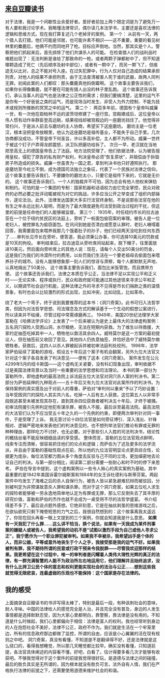 ## [来自豆瓣读书](https://book.douban.com/review/2368340/#comments) ##
对于法律，我是一个间歇性业余爱好者。爱好者前加上两个限定词是为了避免万一有人要和我讨论学术。我略懂法律常识，偶尔读几本法学书，主要还是喜欢法律的逻辑和思维方式。现在我打算复述几个老掉牙的案例。
第一个：
从前有一天，两个猎人去打猎，他们可能是邻居，也可能许素不相识——这不重要，重要的看见树林里的麋鹿后，他俩不约而同地开了枪。目标应声倒地。当然，那其实是个人。警察把他们抓起来后，首先排除了他们共谋杀人的可能。
在检查猎人们的战利品时难题出现了：无法判断是谁给了那致命的一枪。或者两颗子弹都射中了，但不知道哪颗造成了死亡（先后顺序及射中部位），或者有一颗中了，而另一颗飞了，但痕迹无以比对，总之不能对号入座。在过失犯罪中，行为人仅对自己造成的结果承担刑责，对他人的结果不承担刑责，由于无法查清被害人死于谁的武器，故两人同判无罪。初闻此案的人们都叹：那头麋鹿真他妈倒霉啊。
这个故事主要告诉我们，如果你长得像麋鹿，就不要在可能有猎人出没的林子里乱跑。
这个故事还告诉我们，承认当事人的运气也是法律之公正性的需求；但我们要搞清楚，这里的运气不是你有一个好爸爸之类的运气，而是现场当时发生、非受人为外力控制、不能为技术或规则所推断的冥冥之中的运气。
第二个：
两百多年前，德国有个皇帝叫威廉一世，有一次他在距柏林不远的波茨坦修建了一座行宫。宫殿建成后，这位皇帝以伟人惯有动作率群臣登高远眺，结果视线却被宫殿边的一座磨坊挡住了。他觉得非常扫兴，于是派人前去与磨坊的主人协商，希望买下这座磨坊。
磨坊主是一位老汉，根本没把皇帝放眼里，他认为这座磨坊是祖传基业，不能失于自己手里。几次协商都没成功，不管皇帝下何圣旨，许以多高补偿，主人都不为所动。威廉一世终于被这个钉子户弄得龙颜震怒，派卫队把磨坊给拆了。
次日一早，老汉就在当地把至高无上的德国皇帝告上了法庭。地方法院受理了，他们依据法律，认为被告擅用皇权，侵犯了原告的私有财产权利，判决皇帝必须“恢复原状”，并赔偿由于拆毁房子所造成的损失。威廉一世虽贵为一国之君，拿到判决书也只好遵照执行。
那座磨坊至今屹立不倒，成为德国司法独立之象征，代表了一个民族对法律之信仰。
这个故事主要告诉我们，不要嫌你的磨坊太小，只要它是祖传下来的，它就是无价的。
这个故事还告诉我们，一个人的独裁并不可怕，因为总会有他人他权来弹劾和制约。可怕的是一个集团的专制：国家机器和话语权力由它完全掌控，民众对政府的必然必要之批评动辄被视为对它的挑战，许多应当公开之举变成了组织内部操作，遑论法治。此外，法律发达国家大多实行法官终身制，不是说那些法官在他的有生之年永远比别人聪明，而是为了最大限度避免司法受到政治过程的干扰，但这里的前提是任命他们的人能够被监督。
第三个：
1935年，时任纽约市长的拉古迪亚在一个位于纽约贫民区的法庭上，旁听了一桩面包偷窃案的审理。被告人是一位老妇人，被控罪名为偷窃面包。在讯问到她是否清白或愿意认罪时，老妇人嗫嚅着回答，我需要面包来喂养我那几个饿着肚子的孙子，他们已经两天没吃到任何东西了……审判长见市长在旁听，便答道，我必须秉公办事，你可选择10美元的罚款或是10天的拘役。
审判结束后，拉古迪亚从旁听席间站起来，脱下帽子，往里面放进10美元，然后面向旁听席上的其他人说：现在，请每个人交出50美分的罚金，这是我们为我们的冷漠所付的费用，以处罚我们生活在一个要老祖母去偷面包来喂养孙子的城市。没有人能够想象那一刻人们的惊讶与肃穆，每个人都默默无声地、认真地捐出了50美分。
这个故事主要告诉我们，面包比米饭管饱，而且携带方便。
这个故事还告诉我们，法律之本质在乎公正，当法律不足以实现公平和正义时——无论实体、程序或执行，民众和政府就可能通过其他途径来寻求公平和正义，以期调节社会运行机能，这种法律之外的寻求不见得是市长们捐款之类的温情景象，有时也会以比较激烈的形式出现，比如冲突，比如动乱，比如革命。

绕了老大一个弯子，终于说到我要推荐的这本书：《洞穴奇案》。此书可归入法哲学类，但因为对法哲学思想、司法理念及方式的解读基于一个生动的假想公案进行，所以读来并不枯燥，尽管过程中常需琢磨再三。
1949年，美国20世纪法理学大家富勒在《哈佛法学评论》上发表了一个后来被认为是史上最伟大的法律虚构案例：五名洞穴探险人受困山洞，水尽粮绝，无法在短期内获救。为了维生以待救援，大家约定抽签吃掉其中一人，牺牲他以救活其余四人。威特莫尔是这一方案的最初提议人，但在抽签前又收回了意见。其他四人仍执意抽签，并恰好选中了威特莫尔做牺牲者。获救后，这四人以杀人罪被起诉并被初审法庭判处绞刑。
1998年，法学家萨伯延续了富勒的游戏，假设五十年后这个案子有机会翻案，另外九位大法官又针对这个案子各自发表了判决意见——便有了这本《洞穴奇案》。
案件发生在公元4299年5月的纽卡斯国——这个虚构无关紧要，没有科幻现象出现，审判依据不过是美国法律背景以及当时一些重要的法学思想和司法理论。
本书的第一部分为富勒所作，即他虚构的最高法院上诉法庭五位大法官对洞穴杀人案的判决书。第二部分为萨伯延伸的九种观点——五十年后又有九位大法官对此案所作的判决书。为保持案例的真实感及出于对前人的尊重，萨伯对“审判何以重来”予以了巧妙设置：当年受困洞穴的探险人其实共六名，吃掉一人后有五人获救，这位第五人以非常手段脱逃甚至未被发现其存在，直到其余四位获救者被判决五十年后，才终于被捕。初审法院援引先例判定他犯有谋杀罪，被告人不服，最后诉至最高法院。最高法院的大法官们认为不应当受五十年之久的一个先例的约束，即便两次审判针对同一事件，于是受理了上诉。
我无意讨论十四位法官是如何旁征博引、深入浅出、针锋相对、逻辑严密地来发表他们的判决意见的，也不想列举法官们推论有罪或无罪的种种理由，那样吃力不讨好，也无必要。对于那些引人入胜的司法判决书，结论性的概括丝毫不能反映细细品读的享受感。
整体而言，富勒的五位法官观点鲜明，线索专注而清晰，很容易抓住他们的论点和逻辑；而萨伯为了述及更多的法学流派，并且由于富勒的基础性观点在前，所以他的九位法官明显论点更具综合性，论据更为庞杂，每位法官都力图从多个角度去反驳与己不同的立场，更加缜密地去论证自己的判决。与第一部分相比，阅读第二部分需要一些耐心和时不时的停下来思考。
萨伯在导言中提到，这个虚构案例以一些令人揪心的真实案例为基础，其中最重要的是1842年美国诉霍尔姆斯案和1884年的女王诉杜德利与斯蒂芬案。两起案件中均发生了海难之后的杀人自保行为，被告人皆以紧急避难抗辩而被驳回，分别被判定为非预谋故意杀人罪和谋杀罪。而对于这个洞穴奇案，如果五位吃人求生的探险者能够被一劳永逸地简单地认定为有罪或无罪，那么它反倒失去了其丰厚的研究价值，富勒和萨伯的杰作也就不会成为一桌受用不尽的法哲学盛宴。
书介绍得差不多了，最后说点题外感想。它绝非刻意，它是在抽丝剥茧的思维游戏之后，在欲仙欲死只剩下掩卷短思的力气之后，我很自然想到的：这个故事离我太遥远了。你现在回头再看一眼上文提到的三个案例，你就会知道我是什么意思。
**如果有一天我犯了什么罪……这么讲不恰当，换个说法，如果有一天我成为某件刑事案的嫌疑人或被告人，我希望我的动机不是“试图以激烈手段为自己或他人寻求公正”，我宁愿作为一个职业罪犯被审判。如果我不幸被杀，我希望凶手是个体的人，而非公器，平等或意外地丧生于个人之手，我接受那是我的运气不好。如果我被判有罪，我不期待所谓的民意或行政干预来令我脱罪——尽管我欢迎那样的结果。我更希望在这个过程中，唯一的审判者是闪耀着人类伟大理性光辉的真正的法律，有一群充满智慧的人能不为政治所左右地运用它，他们理解并且始终追求，没有什么比捍卫公民个体的意志和权利更能实现社会的法治与公正……想到这些我就觉得无限悲哀，连最虚弱的乐观也不能保持：这个国家是存在法律的。**

## 我的感受 ##
上面摘录自豆瓣读书的书评写得太棒了，特别是最后一段，有种讽刺社会的意味，耐人寻味。中国的法律给人的感觉完全是人治，并且完全没有普及，身边的人发生事情都是选择默默忍受，因为大家心里都明白，靠警察，靠法律是没有用的。不知道是什么时候起，我们心里都偏向于相信：法律是富人的权利。我也经常听到身边的人在抱怨社会不美好，法律不公正，政府不作为。我们就是生活在一个牢笼里边，所有的信息政府那边都做了监控，所谓的自由，应该是小心翼翼的活在现有规则之中吧。
洞穴奇案，真没有看懂，不知道是不是翻译得不好，还是法律就是这么绕口的，看得我想睡觉，所以那几天睡觉都比较早。确实没有看懂，只知道前提，各法官具体阐述的内容看不懂，好吧，白看了。估计得要多看几次才能够有收获吧。不够我觉得对于这个案件的前提我觉得很好玩，是道德与法律之间的碰撞，最后的胜负其实是无所谓的，因为根本就没有胜负可言。法外自有人情，我们在严格执行法律的前提之下，还需要使用道德来维护社会的和谐。


